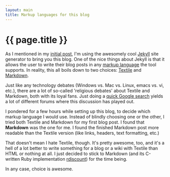 ```yaml
---
layout: main
title: Markup languages for this blog
---
```

# {{ page.title }}

As I mentioned in my [initial post](http://development.dennmart.com/2009/08/19/why-do-i-have-this-blog.html), I'm using the awesomely cool [Jekyll](http://github.com/mojombo/jekyll/tree/master) site generator to bring you this blog. One of the nice things about Jekyll is that it allows the user to write their blog posts in any [markup language](http://en.wikipedia.org/wiki/Lightweight_markup_language) the tool supports. In reality, this all boils down to two choices: [Textile](http://en.wikipedia.org/wiki/Textile_%28markup_language%29) and [Markdown](http://en.wikipedia.org/wiki/Markdown).

Just like any technology debates (Windows vs. Mac vs. Linux, emacs vs. vi, etc.), there are a lot of so-called 'religious debates' about Textile and Markdown, both with its loyal fans. Just doing a [quick Google search](http://www.google.com/search?q=textile+vs.+markdown) yields a lot of different forums where this discussion has played out.

I pondered for a few hours while setting up this blog, to decide which markup language I would use. Instead of blindly choosing one or the other, I tried both Textile and Markdown for my first blog post. I found that **Markdown** was the one for me. I found the finished Markdown post more readable than the Textile version (like links, headers, text formatting, etc.)

That doesn't mean I hate Textile, though. It's pretty awesome, too, and it's a hell of a lot better to write something for a blog or a wiki with Textile than HTML or nothing at all. I just decided to stick to Markdown (and its C-written Ruby implementation [rdiscount](http://github.com/rtomayko/rdiscount/tree/master)) for the time being.

In any case, choice is awesome.